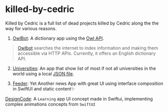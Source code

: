 # killed-by-cedric
Killed by Cedric is a full list of dead projects killed by Cedric along the the way for various reasons.

1. [OwlBot](../master/OwlBot): A dictionary app using the [Owl API](https://owlbot.info/api).


> [Owlbot](https://owlbot.info/) searches the internet to index information and making them accessible via HTTP APIs. Currently, it offers an English dictionary API. 

2. [Universities](../master/Universities): An app that show list of most if not all universities in the world using a local [JSON file](../main/Universities/Universities/world_universities_and_domains.json).

3. [Feeder](../master/Feeder): Yet Another news App with great UI using interface composition in SwiftUI and static content✨

[DesignCode](../master/DesignCode): A `Learning` app UI concept made in Swiftui, implementing complex animations concepts from `SwiftUI`

